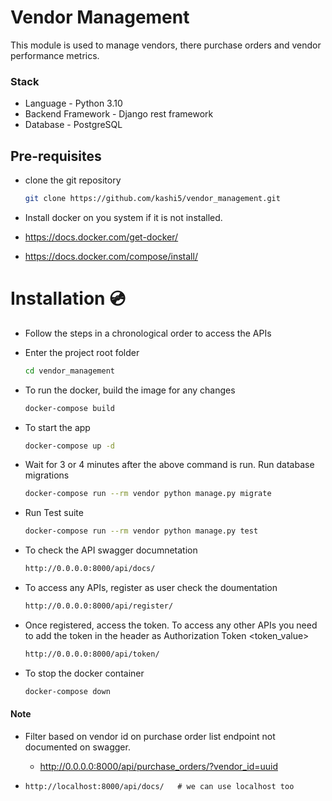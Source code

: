 # Vendor Management

This module is used to manage vendors, there purchase orders and vendor performance metrics.

### Stack
- Language - Python 3.10
- Backend Framework - Django rest framework
- Database - PostgreSQL

## Pre-requisites
- clone the git repository

    ```bash
    git clone https://github.com/kashi5/vendor_management.git
    ```

-  Install docker on you system if it is not installed.
- https://docs.docker.com/get-docker/
- https://docs.docker.com/compose/install/


# Installation 💿
- Follow the steps in a chronological order to access the APIs
- Enter the project root folder
    ```bash
    cd vendor_management
    ```

- To run the docker, build the image for any changes
    ```bash
    docker-compose build
    ```

- To start the app
    ```bash
    docker-compose up -d
    ```

- Wait for 3 or 4 minutes after the above command is run. Run database migrations
    ```bash
    docker-compose run --rm vendor python manage.py migrate
    ```

- Run Test suite
    ```bash
    docker-compose run --rm vendor python manage.py test
    ```

- To check the API swagger documnetation
    ```bash
    http://0.0.0.0:8000/api/docs/
    ```

- To access any APIs, register as user check the doumentation
    ```bash
    http://0.0.0.0:8000/api/register/
    ```

- Once registered, access the token. To access any other APIs you need to add the token in the header as Authorization Token <token_value>
    ```bash
    http://0.0.0.0:8000/api/token/
    ```

- To stop the docker container
    ```bash
    docker-compose down 
    ```
#### Note
- Filter based on vendor id on purchase order list endpoint not documented on swagger.
    - http://0.0.0.0:8000/api/purchase_orders/?vendor_id=uuid

-   ```baash
    http://localhost:8000/api/docs/   # we can use localhost too
    ```
